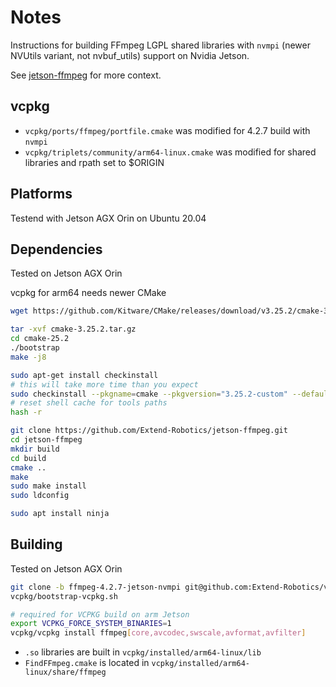 # Notes

Instructions for building FFmpeg LGPL shared libraries with `nvmpi` (newer NVUtils variant, not nvbuf_utils) support on Nvidia Jetson.

See [jetson-ffmpeg](https://github.com/Extend-Robotics/jetson-ffmpeg) for more context.

## vcpkg

- `vcpkg/ports/ffmpeg/portfile.cmake` was modified for 4.2.7 build with `nvmpi`
- `vcpkg/triplets/community/arm64-linux.cmake` was modified for shared libraries and rpath set to $ORIGIN

## Platforms

Testend with Jetson AGX Orin on Ubuntu 20.04

## Dependencies

Tested on Jetson AGX Orin

vcpkg for arm64 needs newer CMake

```bash
wget https://github.com/Kitware/CMake/releases/download/v3.25.2/cmake-3.25.2.tar.gz

tar -xvf cmake-3.25.2.tar.gz
cd cmake-25.2
./bootstrap
make -j8

sudo apt-get install checkinstall
# this will take more time than you expect
sudo checkinstall --pkgname=cmake --pkgversion="3.25.2-custom" --default
# reset shell cache for tools paths
hash -r
```

```bash
git clone https://github.com/Extend-Robotics/jetson-ffmpeg.git
cd jetson-ffmpeg
mkdir build
cd build
cmake ..
make
sudo make install
sudo ldconfig

```

```bash
sudo apt install ninja
```

## Building

Tested on Jetson AGX Orin


```bash
git clone -b ffmpeg-4.2.7-jetson-nvmpi git@github.com:Extend-Robotics/vcpkg.git
vcpkg/bootstrap-vcpkg.sh

# required for VCPKG build on arm Jetson
export VCPKG_FORCE_SYSTEM_BINARIES=1
vcpkg/vcpkg install ffmpeg[core,avcodec,swscale,avformat,avfilter]
```

- `.so` libraries are built in `vcpkg/installed/arm64-linux/lib`
- `FindFFmpeg.cmake` is located in `vcpkg/installed/arm64-linux/share/ffmpeg`

